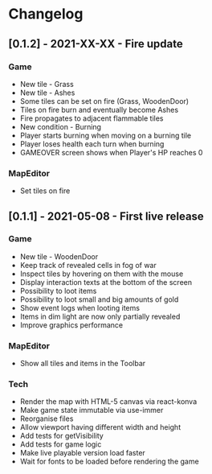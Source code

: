 # Changelog

## [0.1.2] - 2021-XX-XX - **Fire update**

### Game

- New tile - Grass
- New tile - Ashes
- Some tiles can be set on fire (Grass, WoodenDoor)
- Tiles on fire burn and eventually become Ashes
- Fire propagates to adjacent flammable tiles
- New condition - Burning
- Player starts burning when moving on a burning tile
- Player loses health each turn when burning
- GAMEOVER screen shows when Player's HP reaches 0

### MapEditor

- Set tiles on fire

## [0.1.1] - 2021-05-08 - **First live release**

### Game

- New tile - WoodenDoor
- Keep track of revealed cells in fog of war
- Inspect tiles by hovering on them with the mouse
- Display interaction texts at the bottom of the screen
- Possibility to loot items
- Possibility to loot small and big amounts of gold
- Show event logs when looting items
- Items in dim light are now only partially revealed
- Improve graphics performance

### MapEditor

- Show all tiles and items in the Toolbar

### Tech

- Render the map with HTML-5 canvas via react-konva
- Make game state immutable via use-immer
- Reorganise files
- Allow viewport having different width and height
- Add tests for getVisibility
- Add tests for game logic
- Make live playable version load faster
- Wait for fonts to be loaded before rendering the game
